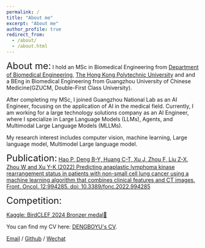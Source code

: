 ```yaml
---
permalink: /
title: "About me"
excerpt: "About me"
author_profile: true
redirect_from:
  - /about/
  - /about.html
---
```

<font size=5>About me:</font>
I hold an MSc in Biomedical Engineering from [Department of Biomedical Engineering](https://www.polyu.edu.hk/bme/), [The Hong Kong Polytechnic University](https://www.polyu.edu.hk/) and and a BEng in Biomedical Engineering from Guangzhou University of Chinese Medicine(GZUCM, Double-First Class University).

After completing my MSc, I joined Guangzhou National Lab as an AI Engineer, focusing on the application of AI in the medical field. Currently, I am working for a large technology solutions company as an AI Engineer, where I specialize in Large Language Models (LLMs), Agents, and Multimodal Large Language Models (MLLMs).

My research interest includes computer vision, machine learning, Large language model, Multimodel Large language model.

<font size=5>Publication:</font>
[Hao P, Deng B-Y, Huang C-T, Xu J, Zhou F, Liu Z-X, Zhou W and Xu Y-K (2022) Predicting anaplastic lymphoma kinase rearrangement status in patients with non-small cell lung cancer using a machine learning algorithm that combines clinical features and CT images. Front. Oncol. 12:994285. doi: 10.3389/fonc.2022.994285](https://www.frontiersin.org/journals/oncology/articles/10.3389/fonc.2022.994285/full)

<font size=5>Competition:</font>

[Kaggle: BirdCLEF 2024 Bronzer medal🥉](https://www.kaggle.com/rexdeng/competitions)

You can find my CV here: [DENGBOYU's CV](../assets/DENG-BOYU-FlowCV-Resume-20240722.pdf).

[Email](22056958g@connect.polyu.hk) / [Github](https://github.com/DENGBOYU-REX) / [Wechat](../images/wechat.jpg)
